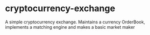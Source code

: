 # cryptocurrency-exchange
A simple cryptocurrency exchange.
Maintains a currency OrderBook, implements a matching engine and makes a basic market maker
